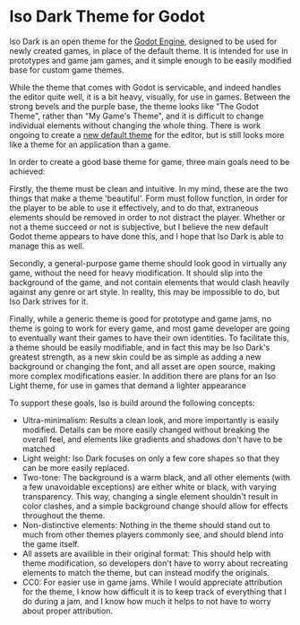 Iso Dark Theme for Godot
==============

Iso Dark is an open theme for the  [Godot Engine](www.godotengine.org), designed to be used for newly created games, in place of the default theme. It is intended for use in prototypes and game jam games, and it simple enough to be easily modified base for custom game themes.

While the theme that comes with Godot is servicable, and indeed handles the editor quite well, it is a bit heavy, visually, for use in games. Between the strong bevels and the purple base, the theme looks like "The Godot Theme", rather than "My Game's Theme", and it is difficult to change individual elements without changing the whole thing. There is work ongoing to create a [new default theme](https://github.com/okamstudio/godot/pull/704) for the editor, but is still looks more like a theme for an application than a game.

In order to create a good base theme for game, three main goals need to be achieved:

Firstly, the theme must be clean and intuitive. In my mind, these are the two things that make a theme 'beautiful'. Form must follow function, in order for the player to be able to use it effectively, and to do that, extraneous elements should be removed in order to not distract the player. Whether or not a theme succeed or not is subjective, but I believe the new default Godot theme appears to have done this, and I hope that Iso Dark is able to manage this as well.

Secondly, a general-purpose game theme should look good in virtually any game, without the need for heavy modification. It should slip into the background of the game, and not contain elements that would clash heavily against any genre or art style. In reality, this may be impossible to do, but Iso Dark strives for it.

Finally, while a generic theme is good for prototype and game jams, no theme is going to work for every game, and most game developer are going to eventually want their games to have their own identities. To facilitate this, a theme should be easily modifiable, and in fact this may be Iso Dark's greatest strength, as a new skin could be as simple as adding a new background or changing the font, and all asset are open source, making more complex modifications easier. In addition there are plans for an Iso Light theme, for use in games that demand a lighter appearance

To support these goals, Iso is build around the following concepts:
* Ultra-minimalism: Results a clean look, and more importantly is easily modified. Details can be more easily changed without breaking the overall feel, and elements like gradients and shadows don't have to be matched
* Light weight: Iso Dark focuses on only a few core shapes so that they can be more easily replaced.
* Two-tone: The background is a warm black, and all other elements (with a few unavoidable exceptions) are either white or black, with varying transparency. This way, changing a single element shouldn't result in color clashes, and a simple background change should allow for effects throughout the theme.
* Non-distinctive elements: Nothing in the theme should stand out to much from other themes players commonly see, and should blend into the game itself.
* All assets are availible in their original format: This should help with theme modification, so developers don't have to worry about recreating elements to match the theme, but can instead modify the originals.
* CC0: For easier use in game jams. While I would appreciate attribution for the theme, I know how difficult it is to keep track of everything that I do during a jam, and I know how much it helps to not have to worry about proper attribution.
